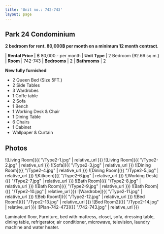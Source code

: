 ```yaml
---
title: 'Unit no.: 742-743'
layout: page
---
```


## Park 24 Condominium

**2 bedroom for rent. 80,000฿ per month on a minimum 12 month contract.**

| **Rental Price**  |  ฿ 80,000.- per month
| **Unit Type**     |  2 Bedroom (92.66 sq.m.)
| **Room**          |  742-743
| **Bedrooms**      |  2
| **Bathrooms**     |  2

**New fully furnished**

* 2 Queen Bed (Size 5FT.)
* 2 Side Tables
* 3 Wardrobes
* 1 Coffe table
* 2 Sofa
* 1 Bench
* 1 Working Desk & Chair
* 1 Dining Table
* 6 Chairs
* 1 Cabinet
* Wallpaper & Curtain

## Photos

![Living Room]({{ "/Type2-1.jpg" | relative_url }})
![Living Room]({{ "/Type2-2.jpg" | relative_url }})
![Sofa]({{ "/Type2-3.jpg" | relative_url }})
![Dining Room]({{ "/Type2-4.jpg" | relative_url }})
![Dining Room]({{ "/Type2-5.jpg" | relative_url }})
![Kitkcen]({{ "/Type2-6.jpg" | relative_url }})
![Working Desk]({{ "/Type2-7.jpg" | relative_url }})
![Bath Room]({{ "/Type2-8.jpg" | relative_url }})
![Bath Room]({{ "/Type2-9.jpg" | relative_url }})
![Bath Room]({{ "/Type2-10.jpg" | relative_url }})
![Wardrobe]({{ "/Type2-11.jpg" | relative_url }})
![Beb Room1]({{ "/Type2-12.jpg" | relative_url }})
![Bed Room1]({{ "/Type2-13.jpg" | relative_url }})
![Bed Room2]({{ "/Type2-14.jpg" | relative_url }})
![Plan-742-473]({{ "/742-743.jpg" | relative_url }})

Laminated floor, Furniture, bed with mattress, closet, sofa, dressing table,
dining table, refrigerator, air conditioner, microwave, television, laundry
machine and water heater.